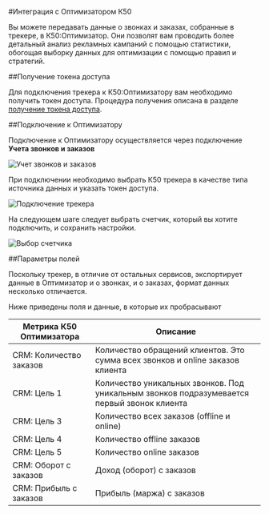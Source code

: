 #Интеграция с Оптимизатором К50

Вы можете передавать данные о звонках и заказах, собранные в трекере, в К50:Оптимизатор. Они позволят вам проводить более детальный анализ рекламных кампаний с помощью статистики, обогощая выборку данных для оптимизации с помощью правил и стратегий.

##Получение токена доступа

Для подключения трекера к К50:Оптимизатору вам необходимо получить токен доступа. Процедура получения описана в разделе <a href="http://help.k50.ru/tracker-api/token_authorization/" target="_blank">получение токена доступа</a>. 

##Подключение к Оптимизатору

Подключение к Оптимизатору осуществляется через подключение **Учета звонков и заказов**

![Учет звонков и заказов](k50_11.png)

При подключении необходимо выбрать К50 трекера в качестве типа источника данных и указать токен доступа. 

![Подключение трекера](k50_12.png)

На следующем шаге следует выбрать счетчик, который вы хотите подключить, и сохранить настройки.

![Выбор счетчика](k50_13.png)

##Параметры полей

Поскольку трекер, в отличие от остальных сервисов, экспортирует данные в Оптимизатор и о звонках, и о заказах, формат данных несколько отличается.

Ниже приведены поля и данные, в которые их пробрасывают

|Метрика К50 Оптимизатора|Описание|
|------------------------|-------------------|
|CRM: Количество заказов|Количество обращений клиентов. Это сумма всех звонков и online заказов клиента|
|CRM: Цель 1|Количество уникальных звонков. Под уникальным звонков подразумевается первый звонок клиента|
|CRM: Цель 3|Количество всех заказов (offline и online)|
|CRM: Цель 4|Количество offline заказов|
|CRM: Цель 5|Количество online заказов|
|CRM: Оборот с заказов|Доход (оборот) с заказов|
|CRM: Прибыль с заказов|Прибыль (маржа) с заказов|
